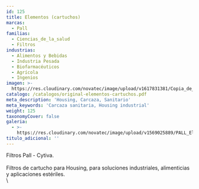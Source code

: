 ```yaml
---
id: 125
title: Elementos (cartuchos)
marcas:
  - Pall
familias:
  - Ciencias_de_la_salud
  - Filtros
industrias:
  - Alimentos y Bebidas
  - Industria Pesada
  - Biofarmacéuticos
  - Agrícola
  - Ingenios
imagen: >-
  https://res.cloudinary.com/novatec/image/upload/v1617831381/Copia_de_Dise%C3%B1o_sin_t%C3%ADtulo_89_k0xken.png
catalogo: /catalogos/original-elementos-cartuchos.pdf
meta_description: 'Housing, Carcaza, Sanitario'
meta_keywords: 'Carcaza sanitaria, Housing industrial'
weight: 125
taxonomyCover: false
galeria:
  - >-
    https://res.cloudinary.com/novatec/image/upload/v1569025889/PALL_Elementos_c8imwm.jpg
titulo_adicional: ''
---
```


Filtros Pall - Cytiva.\
\
Filtros de cartucho para Housing, para soluciones industriales, alimenticias y aplicaciones estériles.\
\\
